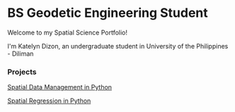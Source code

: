 # BS Geodetic Engineering Student
Welcome to my Spatial Science Portfolio!

I'm Katelyn Dizon, an undergraduate student in University of the Philippines - Diliman

### Projects
[Spatial Data Management in Python](https://raw.githubusercontent.com/uminuki/uminuki/refs/heads/main/Spatial%20Data%20Management.py)

[Spatial Regression in Python](https://raw.githubusercontent.com/uminuki/uminuki/refs/heads/main/Spatial%20Regression.py)
